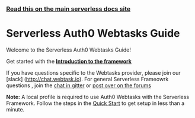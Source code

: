 <!--
title: Serverless - Auth0 Webtasks
menuText: Guide
layout: Doc
-->

<!-- DOCS-SITE-LINK:START automatically generated  -->
### [Read this on the main serverless docs site](https://www.serverless.com/framework/docs/providers/webtasks/guide/)
<!-- DOCS-SITE-LINK:END -->

# Serverless Auth0 Webtasks Guide

Welcome to the Serverless Auth0 Webtasks Guide!

Get started with the **[Introduction to the framework](./intro.md)**

If you have questions specific to the Webtasks provider, please join our [slack] (http://chat.webtask.io). For general Serverless Frameowrk questions , join the [chat in gitter](https://gitter.im/serverless/serverless) or [post over on the forums](http://forum.serverless.com/)

**Note:** A local profile is required to use Auth0 Webtasks with the Serverless Framework. Follow the steps in the [Quick Start](../quick-start.md) to get setup in less than a minute.
